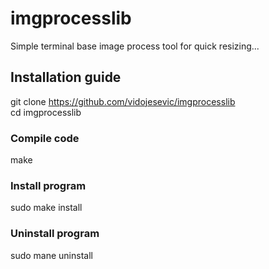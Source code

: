 # imgprocesslib
Simple terminal base image process tool for quick resizing...

## Installation guide
git clone https://github.com/vidojesevic/imgprocesslib <br />
cd imgprocesslib <br />
### Compile code
make <br />
### Install program
sudo make install <br />
### Uninstall program
sudo mane uninstall
